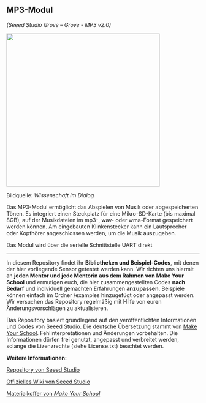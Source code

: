 MP3-Modul
----
*(Seeed Studio Grove – Grove - MP3 v2.0)*

<img src=https://www.makeyourschool.de/wp-content/uploads/2018/10/mys_mk_75-1024x1024.jpg width=400px>

Bildquelle: *Wissenschaft im Dialog*

Das MP3-Modul ermöglicht das Abspielen von Musik oder abgespeicherten Tönen. Es integriert einen Steckplatz für eine Mikro-SD-Karte (bis maximal 8GB), auf der Musikdateien im mp3-, wav- oder wma-Format gespeichert werden können. Am eingebauten Klinkenstecker kann ein Lautsprecher oder Kopfhörer angeschlossen werden, um die Musik auszugeben.

Das Modul wird über die serielle Schnittstelle UART direkt

----

In diesem Repository findet ihr **Bibliotheken und Beispiel-Codes**, mit denen der hier vorliegende Sensor getestet werden kann. Wir richten uns hiermit an **jeden Mentor und jede Mentorin aus dem Rahmen von Make Your School** und ermutigen euch, die hier zusammengestellten Codes **nach Bedarf** und individuell gemachten Erfahrungen **anzupassen**. Beispiele können einfach im Ordner /examples hinzugefügt oder angepasst werden. Wir versuchen das Repository regelmäßig mit Hilfe von euren Änderungsvorschlägen zu aktualisieren.

Das Repository basiert grundlegend auf den veröffentlichten Informationen und Codes von Seeed Studio. 
Die deutsche Übersetzung stammt von [Make Your School](https://www.makeyourschool.de/). Fehlinterpretationen und Änderungen vorbehalten. Die Informationen dürfen frei genutzt, angepasst und verbreitet werden, solange die Lizenzrechte (siehe License.txt) beachtet werden.

**Weitere Informationen:**

[Repository von Seeed Studio](https://github.com/Seeed-Studio/)

[Offizielles Wiki von Seeed Studio](http://wiki.seeedstudio.com/Grove-MP3_v2.0/)

[Materialkoffer von *Make Your School*](https://www.makeyourschool.de/material/mp3-modul/)

